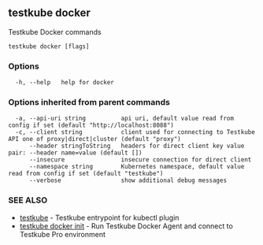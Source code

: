 <head>
  <meta name="docsearch:indexPrefix" content="reference-doc" />
</head>

## testkube docker

Testkube Docker commands

```
testkube docker [flags]
```

### Options

```
  -h, --help   help for docker
```

### Options inherited from parent commands

```
  -a, --api-uri string          api uri, default value read from config if set (default "http://localhost:8088")
  -c, --client string           client used for connecting to Testkube API one of proxy|direct|cluster (default "proxy")
      --header stringToString   headers for direct client key value pair: --header name=value (default [])
      --insecure                insecure connection for direct client
      --namespace string        Kubernetes namespace, default value read from config if set (default "testkube")
      --verbose                 show additional debug messages
```

### SEE ALSO

- [testkube](testkube.md) - Testkube entrypoint for kubectl plugin
- [testkube docker init](testkube_docker_init.md) - Run Testkube Docker Agent and connect to Testkube Pro environment
